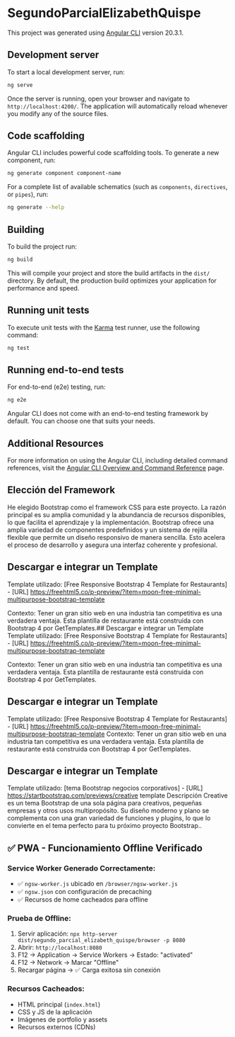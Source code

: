 # SegundoParcialElizabethQuispe

This project was generated using [Angular CLI](https://github.com/angular/angular-cli) version 20.3.1.

## Development server

To start a local development server, run:

```bash
ng serve
```

Once the server is running, open your browser and navigate to `http://localhost:4200/`. The application will automatically reload whenever you modify any of the source files.

## Code scaffolding

Angular CLI includes powerful code scaffolding tools. To generate a new component, run:

```bash
ng generate component component-name
```

For a complete list of available schematics (such as `components`, `directives`, or `pipes`), run:

```bash
ng generate --help
```

## Building

To build the project run:

```bash
ng build
```

This will compile your project and store the build artifacts in the `dist/` directory. By default, the production build optimizes your application for performance and speed.

## Running unit tests

To execute unit tests with the [Karma](https://karma-runner.github.io) test runner, use the following command:

```bash
ng test
```

## Running end-to-end tests

For end-to-end (e2e) testing, run:

```bash
ng e2e
```

Angular CLI does not come with an end-to-end testing framework by default. You can choose one that suits your needs.

## Additional Resources

For more information on using the Angular CLI, including detailed command references, visit the [Angular CLI Overview and Command Reference](https://angular.dev/tools/cli) page.

## Elección del Framework

He elegido Bootstrap como el framework CSS para este proyecto. La razón principal es su amplia comunidad y la abundancia de recursos disponibles, lo que facilita el aprendizaje y la implementación. Bootstrap ofrece una amplia variedad de componentes predefinidos y un sistema de rejilla flexible que permite un diseño responsivo de manera sencilla. Esto acelera el proceso de desarrollo y asegura una interfaz coherente y profesional.

## Descargar e integrar un Template
Template utilizado: [Free Responsive Bootstrap 4 Template for Restaurants] - [URL] https://freehtml5.co/p-preview/?item=moon-free-minimal-multipurpose-bootstrap-template

Contexto: Tener un gran sitio web en una industria tan competitiva es una verdadera ventaja.
Esta plantilla de restaurante está construida con Bootstrap 4 por GetTemplates.## Descargar e integrar un Template
Template utilizado: [Free Responsive Bootstrap 4 Template for Restaurants] - [URL] https://freehtml5.co/p-preview/?item=moon-free-minimal-multipurpose-bootstrap-template

Contexto: Tener un gran sitio web en una industria tan competitiva es una verdadera ventaja.
Esta plantilla de restaurante está construida con Bootstrap 4 por GetTemplates.
## Descargar e integrar un Template
Template utilizado: [Free Responsive Bootstrap 4 Template for Restaurants] - [URL] https://freehtml5.co/p-preview/?item=moon-free-minimal-multipurpose-bootstrap-template  Contexto: Tener un gran sitio web en una industria tan competitiva es una verdadera ventaja.
Esta plantilla de restaurante está construida con Bootstrap 4 por GetTemplates.
## Descargar e integrar un Template
Template utilizado: [tema Bootstrap negocios corporativos] - [URL] https://startbootstrap.com/previews/creative template
Descripción 
Creative es un tema Bootstrap de una sola página para creativos, pequeñas empresas y otros usos multipropósito. Su diseño moderno y plano se complementa con una gran variedad de funciones y plugins, lo que lo convierte en el tema perfecto para tu próximo proyecto Bootstrap..

## ✅ PWA - Funcionamiento Offline Verificado

### Service Worker Generado Correctamente:
- ✅ `ngsw-worker.js` ubicado en `/browser/ngsw-worker.js`
- ✅ `ngsw.json` con configuración de precaching
- ✅ Recursos de home cacheados para offline

### Prueba de Offline:
1. Servir aplicación: `npx http-server dist/segundo_parcial_elizabeth_quispe/browser -p 8080`
2. Abrir: `http://localhost:8080`
3. F12 → Application → Service Workers → Estado: "activated"
4. F12 → Network → Marcar "Offline"
5. Recargar página → ✅ Carga exitosa sin conexión

### Recursos Cacheados:
- HTML principal (`index.html`)
- CSS y JS de la aplicación
- Imágenes de portfolio y assets
- Recursos externos (CDNs)